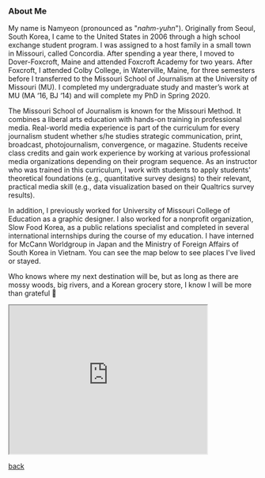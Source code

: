 

### About Me

My name is Namyeon (pronounced as "_nahm-yuhn_"). Originally from Seoul, South Korea, I came to the United States in 2006 through a high school exchange student program. I was assigned to a host family in a small town in Missouri, called Concordia. After spending a year there, I moved to Dover-Foxcroft, Maine and attended Foxcroft Academy for two years. After Foxcroft, I attended Colby College, in Waterville, Maine, for three semesters before I transferred to the Missouri School of Journalism at the University of Missouri (MU). I completed my undergraduate study and master’s work at MU (MA ‘16, BJ ‘14) and will complete my PhD in Spring 2020. 

The Missouri School of Journalism is known for the Missouri Method. It combines a liberal arts education with hands-on training in professional media. Real-world media experience is part of the curriculum for every journalism student whether s/he studies strategic communication, print, broadcast, photojournalism, convergence, or magazine. Students receive class credits and gain work experience by working at various professional media organizations depending on their program sequence. As an instructor who was trained in this curriculum, I work with students to apply students' theoretical foundations (e.g., quantitative survey designs) to their relevant, practical media skill (e.g., data visualization based on their Qualtrics survey results). 

In addition, I previously worked for University of Missouri College of Education as a graphic designer. I also worked for a nonprofit organization, Slow Food Korea, as a public relations specialist and completed in several international internships during the course of my education. I have interned for McCann Worldgroup in Japan and the Ministry of Foreign Affairs of South Korea in Vietnam. You can see the map below to see places I've lived or stayed. 

Who knows where my next destination will be, but as long as there are mossy woods, big rivers, and a Korean grocery store, I know I will be more than grateful 🤗


<iframe src="https://www.google.com/maps/d/u/0/embed?mid=1CiBZYr5L1j2HmTF_BOuJWw5rSM-b78Jm" width="400" height="300"></iframe>


[back](./)


